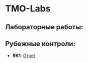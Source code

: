 # TMO-Labs
## Лабораторные работы:
## Рубежные контроли:
+ **RK1**: [Отчет](https://github.com/Exepez/TMO-Labs/blob/master/TMO-RK1/TMO-RK1.pdf)
